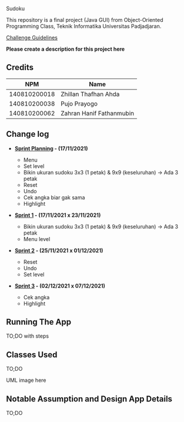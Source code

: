 Sudoku

This repository is a final project (Java GUI) from Object-Oriented Programming Class, Teknik Informatika Universitas Padjadjaran. 

[Challenge Guidelines](challenge-guideline.md)

**Please create a description for this project here**

## Credits
| NPM           | Name                    |
| ------------- |-------------------------|
| 140810200018  | Zhillan Thafhan Ahda    |
| 140810200038  | Pujo Prayogo            |
| 140810200062  | Zahran Hanif Fathanmubin|

## Change log
- **[Sprint Planning](changelog/sprint-planning.md) - (17/11/2021)** 
   - Menu
   - Set level
   - Bikin ukuran sudoku 3x3 (1 petak) & 9x9 (keseluruhan) -> Ada 3 petak 
   - Reset
   - Undo
   - Cek angka biar gak sama
   - Highlight

- **[Sprint 1](changelog/sprint-1.md) - (17/11/2021 x 23/11/2021)** 
   - Bikin ukuran sudoku 3x3 (1 petak) & 9x9 (keseluruhan) -> Ada 3 petak 
   - Menu level

- **[Sprint 2](changelog/sprint-2.md) - (25/11/2021 x 01/12/2021)** 
   - Reset
   - Undo
   - Set level 
   
- **[Sprint 3](changelog/sprint-3.md) - (02/12/2021 x 07/12/2021)** 
   - Cek angka
   - Highlight

## Running The App

TO;DO with steps

## Classes Used

TO;DO

UML image here

## Notable Assumption and Design App Details

TO;DO